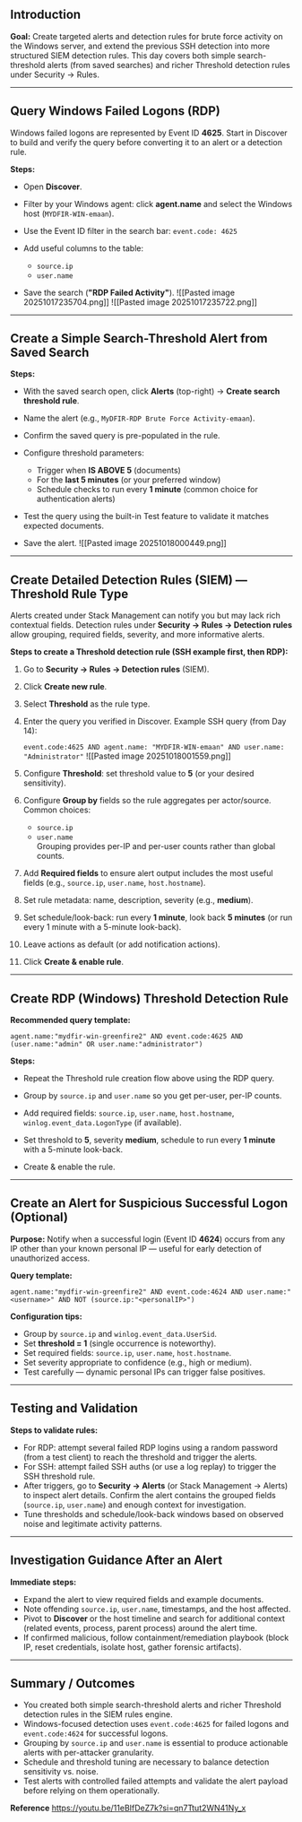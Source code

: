 
## Introduction

**Goal:** Create targeted alerts and detection rules for brute force activity on the Windows server, and extend the previous SSH detection into more structured SIEM detection rules. This day covers both simple search-threshold alerts (from saved searches) and richer Threshold detection rules under Security → Rules.

---

## Query Windows Failed Logons (RDP)

Windows failed logons are represented by Event ID **4625**. Start in Discover to build and verify the query before converting it to an alert or a detection rule.

**Steps:**

- Open **Discover**.
- Filter by your Windows agent: click **agent.name** and select the Windows host (`MYDFIR-WIN-emaan`).
- Use the Event ID filter in the search bar:
    `event.code: 4625`
    
- Add useful columns to the table:
    - `source.ip`
    - `user.name` 
    
- Save the search (**"RDP Failed Activity"**).
    ![[Pasted image 20251017235704.png]]
![[Pasted image 20251017235722.png]]
---

## Create a Simple Search-Threshold Alert from Saved Search

**Steps:**

- With the saved search open, click **Alerts** (top-right) → **Create search threshold rule**.
- Name the alert (e.g., `MyDFIR-RDP Brute Force Activity-emaan`).
- Confirm the saved query is pre-populated in the rule.
- Configure threshold parameters:
    
    - Trigger when **IS ABOVE 5** (documents)
    - For the **last 5 minutes** (or your preferred window)
    - Schedule checks to run every **1 minute** (common choice for authentication alerts)
    
- Test the query using the built-in Test feature to validate it matches expected documents.
- Save the alert.
![[Pasted image 20251018000449.png]]

---

## Create Detailed Detection Rules (SIEM) — Threshold Rule Type

Alerts created under Stack Management can notify you but may lack rich contextual fields. Detection rules under **Security → Rules → Detection rules** allow grouping, required fields, severity, and more informative alerts.

**Steps to create a Threshold detection rule (SSH example first, then RDP):**

1. Go to **Security → Rules → Detection rules** (SIEM).
2. Click **Create new rule**.
3. Select **Threshold** as the rule type.
4. Enter the query you verified in Discover. Example SSH query (from Day 14):
    
    `event.code:4625 AND agent.name: "MYDFIR-WIN-emaan" AND user.name: "Administrator"`
    ![[Pasted image 20251018001559.png]]
5. Configure **Threshold**: set threshold value to **5** (or your desired sensitivity).
6. Configure **Group by** fields so the rule aggregates per actor/source. Common choices:
    
    - `source.ip`
    - `user.name`  
        Grouping provides per-IP and per-user counts rather than global counts.
        
7. Add **Required fields** to ensure alert output includes the most useful fields (e.g., `source.ip`, `user.name`, `host.hostname`).
8. Set rule metadata: name, description, severity (e.g., **medium**).
9. Set schedule/look-back: run every **1 minute**, look back **5 minutes** (or run every 1 minute with a 5-minute look-back).
10. Leave actions as default (or add notification actions).
11. Click **Create & enable rule**.

---

## Create RDP (Windows) Threshold Detection Rule

**Recommended query template:**

`agent.name:"mydfir-win-greenfire2" AND event.code:4625 AND (user.name:"admin" OR user.name:"administrator")`

**Steps:**

- Repeat the Threshold rule creation flow above using the RDP query.
    
- Group by `source.ip` and `user.name` so you get per-user, per-IP counts.
    
- Add required fields: `source.ip`, `user.name`, `host.hostname`, `winlog.event_data.LogonType` (if available).
    
- Set threshold to **5**, severity **medium**, schedule to run every **1 minute** with a 5-minute look-back.
    
- Create & enable the rule.
    

---

## Create an Alert for Suspicious Successful Logon (Optional)

**Purpose:** Notify when a successful login (Event ID **4624**) occurs from any IP other than your known personal IP — useful for early detection of unauthorized access.

**Query template:**

`agent.name:"mydfir-win-greenfire2" AND event.code:4624 AND user.name:"<username>" AND NOT (source.ip:"<personalIP>")`

**Configuration tips:**

- Group by `source.ip` and `winlog.event_data.UserSid`.
- Set **threshold = 1** (single occurrence is noteworthy).
- Set required fields: `source.ip`, `user.name`, `host.hostname`.
- Set severity appropriate to confidence (e.g., high or medium).
- Test carefully — dynamic personal IPs can trigger false positives.


---

## Testing and Validation

**Steps to validate rules:**

- For RDP: attempt several failed RDP logins using a random password (from a test client) to reach the threshold and trigger the alerts.
- For SSH: attempt failed SSH auths (or use a log replay) to trigger the SSH threshold rule.
- After triggers, go to **Security → Alerts** (or Stack Management → Alerts) to inspect alert details. Confirm the alert contains the grouped fields (`source.ip`, `user.name`) and enough context for investigation.
- Tune thresholds and schedule/look-back windows based on observed noise and legitimate activity patterns.


---

## Investigation Guidance After an Alert

**Immediate steps:**

- Expand the alert to view required fields and example documents.
- Note offending `source.ip`, `user.name`, timestamps, and the host affected.
- Pivot to **Discover** or the host timeline and search for additional context (related events, process, parent process) around the alert time.
- If confirmed malicious, follow containment/remediation playbook (block IP, reset credentials, isolate host, gather forensic artifacts).

---

## Summary / Outcomes

- You created both simple search-threshold alerts and richer Threshold detection rules in the SIEM rules engine.
- Windows-focused detection uses `event.code:4625` for failed logons and `event.code:4624` for successful logons.
- Grouping by `source.ip` and `user.name` is essential to produce actionable alerts with per-attacker granularity.
- Schedule and threshold tuning are necessary to balance detection sensitivity vs. noise.
- Test alerts with controlled failed attempts and validate the alert payload before relying on them operationally.


**Reference**
https://youtu.be/11eBIfDeZ7k?si=qn7Ttut2WN41Ny_x